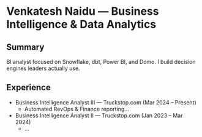# Venkatesh Naidu — Business Intelligence & Data Analytics

## Summary
BI analyst focused on Snowflake, dbt, Power BI, and Domo. I build decision engines leaders actually use.

## Experience
- Business Intelligence Analyst III — Truckstop.com (Mar 2024 – Present)
  - Automated RevOps & Finance reporting…
- Business Intelligence Analyst II — Truckstop.com (Jan 2023 – Mar 2024)
  - …

